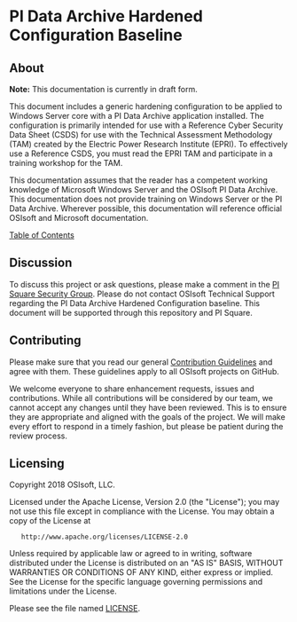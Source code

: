 # PI Data Archive Hardened Configuration Baseline

## About

**Note:** This documentation is currently in draft form. 

This document includes a generic hardening configuration to be applied to Windows Server core with a PI Data Archive application installed. The configuration is primarily intended for use with a Reference Cyber Security Data Sheet (CSDS) for use with the Technical Assessment Methodology (TAM) created by the Electric Power Research Institute (EPRI). To effectively use a Reference CSDS, you must read the EPRI TAM and participate in a training workshop for the TAM.

This documentation assumes that the reader has a competent working knowledge of Microsoft Windows Server and the OSIsoft PI Data Archive. This documentation does not provide training on Windows Server or the PI Data Archive. Wherever possible, this documentation will reference official OSIsoft and Microsoft documentation. 

[Table of Contents](Chapters/Table%20of%20Contents.md)

## Discussion

To discuss this project or ask questions, please make a comment in the [PI Square Security Group](https://pisquare.osisoft.com/groups/security/). Please do not contact OSIsoft Technical Support regarding the PI Data Archive Hardened Configuration baseline. This document will be supported through this repository and PI Square. 

## Contributing

Please make sure that you read our general [Contribution Guidelines](https://github.com/osisoft/contributing) and agree with them. These guidelines apply to all OSIsoft projects on GitHub.

We welcome everyone to share enhancement requests, issues and contributions. While all contributions will be considered by our team, we cannot accept any changes until they have been reviewed. This is to ensure they are appropriate and aligned with the goals of the project.  We will make every effort to respond in a timely fashion, but please be patient during the review process.

## Licensing

Copyright 2018 OSIsoft, LLC.

   Licensed under the Apache License, Version 2.0 (the "License");
   you may not use this file except in compliance with the License.
   You may obtain a copy of the License at

       http://www.apache.org/licenses/LICENSE-2.0

   Unless required by applicable law or agreed to in writing, software
   distributed under the License is distributed on an "AS IS" BASIS,
   WITHOUT WARRANTIES OR CONDITIONS OF ANY KIND, either express or implied.
   See the License for the specific language governing permissions and
   limitations under the License.

Please see the file named [LICENSE](LICENSE).